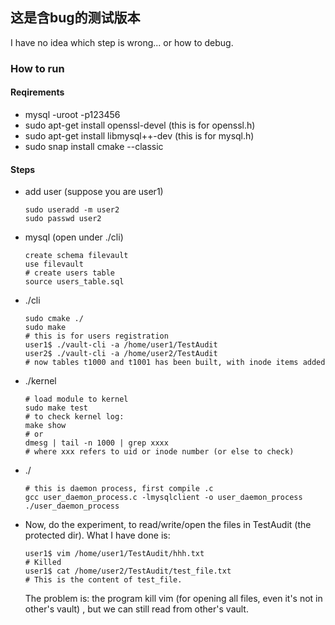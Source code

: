 ## 这是含bug的测试版本

I have no idea which step is wrong... or how to debug.



### How to run

#### Reqirements

- mysql  -uroot -p123456
- sudo apt-get install openssl-devel (this is for openssl.h)
- sudo apt-get install libmysql++-dev (this is for mysql.h)
- sudo snap install cmake --classic



#### Steps

- add user (suppose you are user1)

  ```shell
  sudo useradd -m user2
  sudo passwd user2
  ```

- mysql (open under ./cli)

  ```mysql
  create schema filevault
  use filevault
  # create users table 
  source users_table.sql
  ```

- ./cli

  ```shell
  sudo cmake ./
  sudo make
  # this is for users registration
  user1$ ./vault-cli -a /home/user1/TestAudit
  user2$ ./vault-cli -a /home/user2/TestAudit
  # now tables t1000 and t1001 has been built, with inode items added
  ```

- ./kernel

  ```shell
  # load module to kernel
  sudo make test
  # to check kernel log:
  make show
  # or 
  dmesg | tail -n 1000 | grep xxxx
  # where xxx refers to uid or inode number (or else to check)
  ```

- ./

  ```shell
  # this is daemon process, first compile .c
  gcc user_daemon_process.c -lmysqlclient -o user_daemon_process
  ./user_daemon_process
  ```

- Now, do the experiment, to read/write/open the files in TestAudit (the protected dir). What I have done is:

  ```shell
  user1$ vim /home/user1/TestAudit/hhh.txt
  # Killed
  user1$ cat /home/user2/TestAudit/test_file.txt
  # This is the content of test_file.
  ```

  The problem is: the program kill vim (for opening all files, even it's not in other's vault) , but we can still read from other's vault.